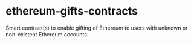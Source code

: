 # ethereum-gifts-contracts
Smart contract(s) to enable gifting of Ethereum to users with unknown or non-existent Ethereum accounts.
